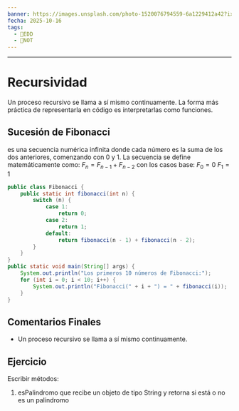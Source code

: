 ```yaml
---
banner: https://images.unsplash.com/photo-1520076794559-6a1229412a42?ixlib=rb-4.1.0&q=85&fm=jpg&crop=entropy&cs=srgb&w=4800
fecha: 2025-10-16
tags:
  - 💾EDD
  - 📝NOT
---
```

---

# Recursividad
Un proceso recursivo se llama a sí mismo continuamente.
La forma más práctica de representarla en código es interpretarlas como funciones.

## Sucesión de Fibonacci
es una secuencia numérica infinita donde cada número es la suma de los dos anteriores, comenzando con 0 y 1.
La secuencia se define matemáticamente como: $F_n = F_{n-1} + F_{n-2}$ con los casos base: $F_0 = 0$ $F_1 = 1$

```java
public class Fibonacci {
    public static int fibonacci(int n) {
        switch (n) {
            case 1:
                return 0;
            case 2:
                return 1;
            default:
                return fibonacci(n - 1) + fibonacci(n - 2);
        }
    }
}
public static void main(String[] args) {
    System.out.println("Los primeros 10 números de Fibonacci:");
    for (int i = 0; i < 10; i++) {
        System.out.println("Fibonacci(" + i + ") = " + fibonacci(i));
    }
}
```

## Comentarios Finales
- Un proceso recursivo se llama a sí mismo continuamente.

## Ejercicio
Escribir métodos:
1. esPalindromo que recibe un objeto de tipo String y retorna si está o no es un palíndromo
